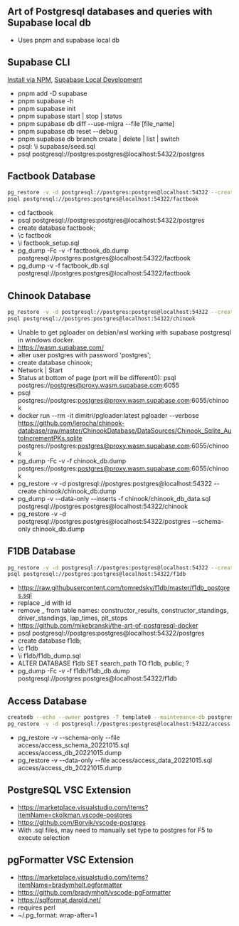 ## Art of Postgresql databases and queries with Supabase local db

- Uses pnpm and supabase local db

## Supabase CLI

[Install via NPM](https://github.com/supabase/cli),
[Supabase Local Development](https://supabase.com/docs/guides/cli/local-development)

- pnpm add -D supabase
- pnpm supabase -h
- pnpm supabase init
- pnpm supabase start | stop | status
- pnpm supabase db diff --use-migra --file [file_name]
- pnpm supabase db reset --debug
- pnpm supabase db branch create | delete | list | switch
- psql: \i supabase/seed.sql
- psql postgresql://postgres:postgres@localhost:54322/postgres

## Factbook Database

```bash
pg_restore -v -d postgresql://postgres:postgres@localhost:54322 --create factbook/factbook_db.dump
psql postgresql://postgres:postgres@localhost:54322/factbook
```

- cd factbook
- psql postgresql://postgres:postgres@localhost:54322/postgres
- create database factbook;
- \c factbook
- \i factbook_setup.sql
- pg_dump -Fc -v -f factbook_db.dump postgresql://postgres:postgres@localhost:54322/factbook
- pg_dump -v -f factbook_db.sql postgresql://postgres:postgres@localhost:54322/factbook

## Chinook Database

```bash
pg_restore -v -d postgresql://postgres:postgres@localhost:54322 --create chinook/chinook_db.dump
psql postgresql://postgres:postgres@localhost:54322/chinook
```

- Unable to get pgloader on debian/wsl working with supabase postgresql in windows docker.
- https://wasm.supabase.com/
- alter user postgres with password 'postgres';
- create database chinook;
- Network | Start
- Status at bottom of page (port will be different0): psql postgres://postgres@proxy.wasm.supabase.com:6055
- psql postgres://postgres:postgres@proxy.wasm.supabase.com:6055/chinook
- docker run --rm -it dimitri/pgloader:latest pgloader --verbose https://github.com/lerocha/chinook-database/raw/master/ChinookDatabase/DataSources/Chinook_Sqlite_AutoIncrementPKs.sqlite postgres://postgres:postgres@proxy.wasm.supabase.com:6055/chinook
- pg_dump -Fc -v -f chinook_db.dump postgres://postgres:postgres@proxy.wasm.supabase.com:6055/chinook
- pg_restore -v -d postgresql://postgres:postgres@localhost:54322 --create chinook/chinook_db.dump
- pg_dump -v --data-only --inserts -f chinook/chinook_db_data.sql postgresql://postgres:postgres@localhost:54322/chinook
- pg_restore -v -d postgresql://postgres:postgres@localhost:54322/postgres --schema-only chinook_db.dump

## F1DB Database

```bash
pg_restore -v -d postgresql://postgres:postgres@localhost:54322 --create f1db/f1db_db.dump
psql postgresql://postgres:postgres@localhost:54322/f1db
```

- https://raw.githubusercontent.com/tomredsky/f1db/master/f1db_postgres.sql
- replace \_id with id
- remove \_ from table names: constructor_results, constructor_standings, driver_standings, lap_times, pit_stops
- https://github.com/mikebranski/the-art-of-postgresql-docker
- psql postgresql://postgres:postgres@localhost:54322/postgres
- create database f1db;
- \c f1db
- \i f1db/f1db_dump.sql
- ALTER DATABASE f1db SET search_path TO f1db, public; ?
- pg_dump -Fc -v -f f1db/f1db_db.dump postgresql://postgres:postgres@localhost:54322/f1db

## Access Database

```bash
createdb --echo --owner postgres -T template0 --maintenance-db postgresql://postgres:postgres@localhost:54322/postgres access
pg_restore -v -d postgresql://postgres:postgres@localhost:54322/access access/access_db_20221015.dump
```

- pg_restore -v --schema-only --file access/access_schema_20221015.sql access/access_db_20221015.dump
- pg_restore -v --data-only --file access/access_data_20221015.sql access/access_db_20221015.dump

## PostgreSQL VSC Extension

- https://marketplace.visualstudio.com/items?itemName=ckolkman.vscode-postgres
- https://github.com/Borvik/vscode-postgres
- With .sql files, may need to manually set type to postgres for F5 to execute selection

## pgFormatter VSC Extension

- https://marketplace.visualstudio.com/items?itemName=bradymholt.pgformatter
- https://github.com/bradymholt/vscode-pgFormatter
- https://sqlformat.darold.net/
- requires perl
- ~/.pg_format: wrap-after=1

